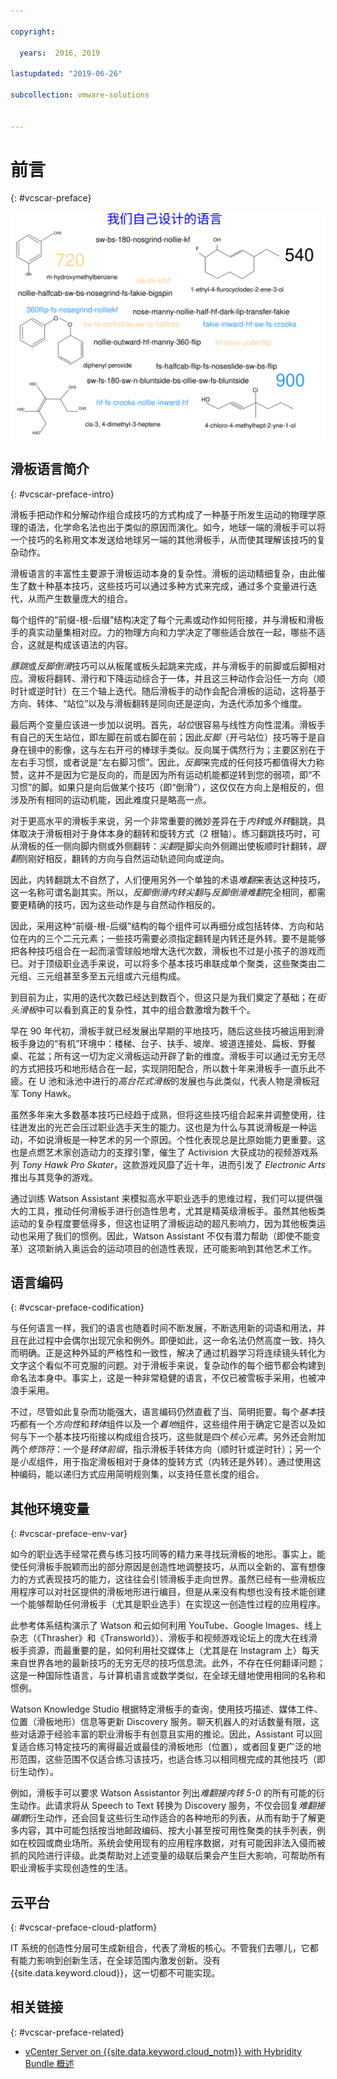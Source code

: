 ```yaml
---

copyright:

  years:  2016, 2019

lastupdated: "2019-06-26"

subcollection: vmware-solutions


---
```


# 前言
{: #vcscar-preface}

![我们自己设计的语言](../../images/vcscar-alood.svg "我们自己设计的语言")

## 滑板语言简介
{: #vcscar-preface-intro}

滑板手把动作和分解动作组合成技巧的方式构成了一种基于所发生运动的物理学原理的语法，化学命名法也出于类似的原因而演化。如今，地球一端的滑板手可以将一个技巧的名称用文本发送给地球另一端的其他滑板手，从而使其理解该技巧的复杂动作。

滑板语言的丰富性主要源于滑板运动本身的复杂性。滑板的运动精细复杂，由此催生了数十种基本技巧，这些技巧可以通过多种方式来完成，通过多个变量进行迭代，从而产生数量庞大的组合。

每个组件的“前缀-根-后缀”结构决定了每个元素或动作如何衔接，并与滑板和滑板手的真实动量集相对应。力的物理方向和力学决定了哪些适合放在一起，哪些不适合，这就是构成该语法的内容。

*豚跳*或*反脚倒滑*技巧可以从板尾或板头起跳来完成，并与滑板手的前脚或后脚相对应。滑板将翻转、滑行和下降运动综合于一体，并且这三种动作会沿任一方向（顺时针或逆时针）在三个轴上迭代。随后滑板手的动作会配合滑板的运动，这将基于方向、转体、“站位”以及与滑板翻转是同向还是逆向，为迭代添加多个维度。

最后两个变量应该进一步加以说明。首先，*站位*很容易与线性方向性混淆。滑板手有自己的天生站位，即左脚在前或右脚在前；因此*反脚*（开弓站位）技巧等于是自身在镜中的影像，这与左右开弓的棒球手类似。反向属于偶然行为；主要区别在于左右手习惯，或者说是“左右脚习惯”。因此，*反脚*来完成的任何技巧都值得大力称赞，这并不是因为它是反向的，而是因为所有运动机能都逆转到您的弱项，即“不习惯”的脚。如果只是向后做某个技巧（即“倒滑”），这仅仅在方向上是相反的，但涉及所有相同的运动机能，因此难度只是略高一点。

对于更高水平的滑板手来说，另一个非常重要的微妙差异在于*内转*或*外转*翻跳，具体取决于滑板相对于身体本身的翻转和旋转方式（2 根轴）。练习翻跳技巧时，可从滑板的任一侧向脚内侧或外侧翻转：*尖翻*是脚尖向外侧踢出使板顺时针翻转，*跟翻*则刚好相反，翻转的方向与自然运动轨迹同向或逆向。

因此，内转翻跳太不自然了，人们便用另外一个单独的术语*难翻*来表达这种技巧，这一名称可谓名副其实。所以，*反脚倒滑内转尖翻*与*反脚倒滑难翻*完全相同，都需要更精确的技巧，因为这些动作是与自然动作相反的。

因此，采用这种“前缀-根-后缀”结构的每个组件可以再细分成包括转体、方向和站位在内的三个二元元素；一些技巧需要必须指定翻转是内转还是外转。要不是能够把各种技巧组合在一起而滚雪球般地增大迭代次数，滑板也不过是小孩子的游戏而已。对于顶级职业选手来说，可以将多个基本技巧串联成单个聚类，这些聚类由二元组、三元组甚至多至五元组或六元组构成。

到目前为止，实用的迭代次数已经达到数百个，但这只是为我们奠定了基础；在*街头滑板*中可以看到真正的复杂性，其中的组合数激增为数千个。

早在 90 年代初，滑板手就已经发展出早期的平地技巧，随后这些技巧被运用到滑板手身边的“有机”环境中：楼梯、台子、扶手、坡岸、坡道连接处、扁板、野餐桌、花盆；所有这一切为定义滑板运动开辟了新的维度。滑板手可以通过无穷无尽的方式把技巧和地形结合在一起，实现阴阳配合，所以数十年来滑板手一直乐此不疲。在 U 池和泳池中进行的*高台花式滑板*的发展也与此类似，代表人物是滑板冠军 Tony Hawk。

虽然多年来大多数基本技巧已经趋于成熟，但将这些技巧组合起来并调整使用，往往迸发出的光芒会压过职业选手天生的能力。这也是为什么与其说滑板是一种运动，不如说滑板是一种艺术的另一个原因。个性化表现总是比原始能力更重要。这也是点燃艺术家创造动力的支撑引擎，催生了 Activision 大获成功的视频游戏系列 *Tony Hawk Pro Skater*，这款游戏风靡了近十年，进而引发了 *Electronic Arts* 推出与其竞争的游戏。

通过训练 Watson Assistant 来模拟高水平职业选手的思维过程，我们可以提供强大的工具，推动任何滑板手进行创造性思考，尤其是精英级滑板手。虽然其他板类运动的复杂程度要低得多，但这也证明了滑板运动的超凡影响力，因为其他板类运动也采用了我们的惯例。因此，Watson Assistant 不仅有潜力帮助（即使不能变革）这项新纳入奥运会的运动项目的创造性表现，还可能影响到其他艺术工作。

## 语言编码
{: #vcscar-preface-codification}

与任何语言一样，我们的语言也随着时间不断发展，不断选用新的词语和用法，并且在此过程中会偶尔出现冗余和例外。即便如此，这一命名法仍然高度一致、持久而明确。正是这种外延的严格性和一致性，解决了通过机器学习将连续镜头转化为文字这个看似不可克服的问题。对于滑板手来说，复杂动作的每个细节都会构建到命名法本身中。事实上，这是一种非常稳健的语言，不仅已被雪板手采用，也被冲浪手采用。

不过，尽管如此复杂而功能强大，语言编码仍然直截了当、简明扼要。每个*基本*技巧都有一个*方向性*和*转体*组件以及一个*着地*组件，这些组件用于确定它是否以及如何与下一个基本技巧衔接以构成组合技巧，这些就是四个*核心元素*。另外还会附加两个*修饰符*：一个是*转体前缀*，指示滑板手转体方向（顺时针或逆时针）；另一个是*小乱*组件，用于指定滑板相对于身体的旋转方式（内转还是外转）。通过使用这种编码，能以递归方式应用简明规则集，以支持任意长度的组合。

## 其他环境变量
{: #vcscar-preface-env-var}

如今的职业选手经常花费与练习技巧同等的精力来寻找玩滑板的地形。事实上，能使任何滑板手脱颖而出的部分原因是创造性地调整技巧，从而以全新的、富有想像力的方式表现技巧的能力，这往往会引领滑板手走向世界。虽然已经有一些滑板应用程序可以对社区提供的滑板地形进行编目，但是从来没有构想也没有技术能创建一个能够帮助任何滑板手（尤其是职业选手）在实现这一创造性过程的应用程序。

此参考体系结构演示了 Watson 和云如何利用 YouTube、Google Images、线上杂志（《Thrasher》和《Transworld》）、滑板手和视频游戏论坛上的庞大在线滑板手资源，而最重要的是，如何利用社交媒体上（尤其是在 Instagram 上）每天来自世界各地的最新技巧的无穷无尽的技巧信息流。此外，不存在任何翻译问题；这是一种国际性语言，与计算机语言或数学类似，在全球无缝地使用相同的名称和惯例。

Watson Knowledge Studio 根据特定滑板手的查询，使用技巧描述、媒体工件、位置（滑板地形）信息等更新 Discovery 服务。聊天机器人的对话数量有限，这些对话源于经验丰富的职业滑板手有创意且实用的推论。因此，Assistant 可以回复适合练习特定技巧的离得最近或最佳的滑板地形（位置），或者回复更广泛的地形范围，这些范围不仅适合练习该技巧，也适合练习以相同根完成的其他技巧（即衍生动作）。

例如，滑板手可以要求 Watson Assistantor 列出*难翻接内转 5-0* 的所有可能的衍生动作。此请求将从 Speech to Text 转换为 Discovery 服务，不仅会回复*难翻接碾磨*衍生动作，还会回复这些衍生动作适合的各种地形的列表，从而有助于了解更多内容，其中可能包括按当地邮政编码、按大小甚至按可用性聚类的扶手列表，例如在校园或商业场所。系统会使用现有的应用程序数据，对有可能因非法入侵而被抓的风险进行评级。此类帮助对上述变量的级联后果会产生巨大影响，可帮助所有职业滑板手实现创造性的生活。

## 云平台
{: #vcscar-preface-cloud-platform}

IT 系统的创造性分层可生成新组合，代表了滑板的核心。不管我们去哪儿，它都有能力影响到创新生活，在全球范围内激发创新。没有 {{site.data.keyword.cloud}}，这一切都不可能实现。

## 相关链接
{: #vcscar-preface-related}

* [vCenter Server on {{site.data.keyword.cloud_notm}} with Hybridity Bundle 概述](/docs/services/vmwaresolutions/archiref/vcs?topic=vmware-solutions-vcs-hybridity-intro)
